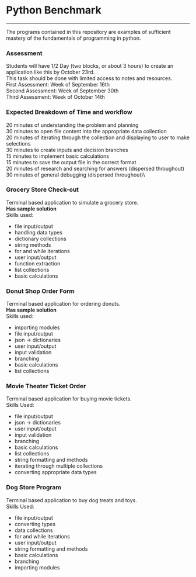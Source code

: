 # Python Benchmark
-----
The programs contained in this repository are examples of sufficient mastery of the fundamentals of programming in python.

### Assessment
Students will have 1/2 Day (two blocks, or about 3 hours) to create an application like this by October 23rd.\
This task should be done with limited access to notes and resources.\
First Assessment: Week of September 16th\
Second Assessment: Week of September 30th\
Third Assessment: Week of October 14th

### Expected Breakdown of Time and workflow
20 minutes of understanding the problem and planning\
30 minutes to open file content into the appropriate data collection\
20 minutes of iterating through the collection and displaying to user to make selections\
30 minutes to create inputs and decision branches\
15 minutes to implement basic calculations\
15 minutes to save the output file in the correct format\
20 minutes of research and searching for answers (dispersed throughout)\
30 minutes of general debugging (dispersed throughout)\

### Grocery Store Check-out
Terminal based application to simulate a grocery store.\
**Has sample solution**\
Skills used:
* file input/output
* handling data types
* dictionary collections
* string methods
* for and while iterations
* user input/output
* function extraction
* list collections
* basic calculations

### Donut Shop Order Form
Terminal based application for ordering donuts.\
**Has sample solution**\
Skills used:
* importing modules
* file input/output
* json -> dictionaries
* user input/output
* input validation
* branching
* basic calculations
* list collections

### Movie Theater Ticket Order
Terminal based application for buying movie tickets.\
Skills Used:
* file input/output
* json -> dictionaries
* user input/output
* input validation
* branching
* basic calculations
* list collections
* string formatting and methods
* iterating through multiple collections
* converting appropriate data types

### Dog Store Program
Terminal based application to buy dog treats and toys.\
Skills Used:
* file input/output
* converting types
* data collections
* for and while iterations
* user input/output
* string formatting and methods
* basic calculations
* branching
* importing modules
